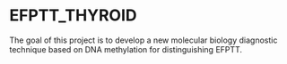 # EFPTT_THYROID
The goal of this project is to develop a new molecular biology diagnostic technique based on DNA methylation for distinguishing EFPTT.
